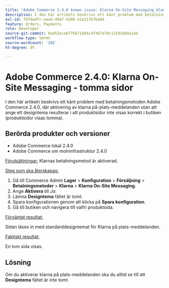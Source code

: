 ```yaml
---
title: "Adobe Commerce 2.4.0 known issue: Klarna On-Site Messaging blank pages"
description: I den här artikeln beskrivs ett känt problem med betalningsmetoden Adobe Commerce 2.4.0, där aktivering av klarna på-plats-meddelanden utan att ange ett designtema resulterar i att produktsidor inte visas korrekt i butiken (produktsidor visas tomma).
exl-id: f0f9edfc-eaad-4947-9200-41e217bfbe84
feature: Orders, Payments
role: Developer
source-git-commit: 0ad52eceb776b71604c4f467a70c13191bb9a1eb
workflow-type: tm+mt
source-wordcount: '202'
ht-degree: 0%

---
```


# Adobe Commerce 2.4.0: Klarna On-Site Messaging - tomma sidor

I den här artikeln beskrivs ett känt problem med betalningsmetoden Adobe Commerce 2.4.0, där aktivering av klarna på-plats-meddelanden utan att ange ett designtema resulterar i att produktsidor inte visas korrekt i butiken (produktsidor visas tomma).

## Berörda produkter och versioner

* Adobe Commerce lokal 2.4.0
* Adobe Commerce om molninfrastruktur 2.4.0

<u>Förutsättningar:</u> Klarnas betalningsmetod är aktiverad.

<u>Steg som ska återskapas:</u>

1. Gå till Commerce Admin **Lager** > **Konfiguration** > **Försäljning** > **Betalningsmetoder** > **Klarna** > **Klarna On-Site Messaging**.
1. Ange **Aktivera** till *Ja*.
1. Lämna **Designtema** fältet är tomt.
1. Spara konfigurationen genom att klicka på **Spara konfiguration**.
1. Gå till butiken och navigera till valfri produktsida.

<u>Förväntat resultat:</u>

Sidan läses in med standarddesigntemat för Klarna på plats-meddelanden.

<u>Faktiskt resultat:</u>

En tom sida visas.

## Lösning

Om du aktiverar klarna på plats-meddelanden ska du alltid se till att **Designtema** fältet är inte tomt.
